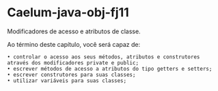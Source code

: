 Caelum-java-obj-fj11
====================

Modificadores de acesso e atributos de classe.

Ao término deste capítulo, você será capaz de:

	• controlar o acesso aos seus métodos, atributos e construtores através dos modificadores private e public;
	• escrever métodos de acesso a atributos do tipo getters e setters;
	• escrever construtores para suas classes;
	• utilizar variáveis para suas classes;
